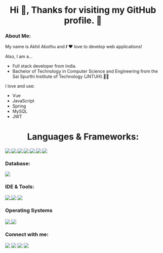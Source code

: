 
  <h1 align="center">Hi 👋, Thanks for visiting my GitHub profile. 🙋‍</h1>
  
 <h3 align="left" dir="auto">About Me:</h3>
  
<p dir="auto">My name is Akhil Abothu and 𝑰 ❤️ love to develop web applications!</p>
<p dir="auto">Also, I am a...</p>
<ul dir="auto">
<li>Full stack developer from India.</li>
<li> Bachelor of Technology in Computer Science and Engineering from the Sai Spurthi Institute of Technology (JNTUH).<g-emoji class="g-emoji" alias="man_student" fallback-src="https://github.githubassets.com/images/icons/emoji/unicode/1f468-1f393.png">👨‍🎓</g-emoji></li>
</ul>
  
<p dir="auto">I love and use:</p>
<ul dir="auto">
<li>Vue</li>
<li>JavaScript</li>
<li>Spring</li>
<li>MySQL</li>
 <li>JWT</li>
</ul>
  
   <h1 align="center">Languages & Frameworks:</h3>
<p align="left"> 
  <a href="" target="_blank" rel="noreferrer"> <img align="center" src="https://img.icons8.com/color/48/000000/html-5--v1.png" /> </a> 
  <a href="" target="_blank" rel="noreferrer"> <img align="center" src="https://img.icons8.com/color/48/000000/css3.png" /> </a> 
 <a href="" target="_blank" rel="noreferrer"> <img align="center" src="https://img.icons8.com/color/48/000000/javascript--v1.png" /> </a>
  <a href="" target="_blank" rel="noreferrer"> <img align="center" src="https://img.icons8.com/color/48/000000/vue-js.png"/> </a>
  <a href="" target="_blank" rel="noreferrer"> <img align="center" src="https://img.icons8.com/ultraviolet/40/000000/react--v1.png"/> </a>
  <a href="" target="_blank" rel="noreferrer"> <img align="center"  src="https://img.icons8.com/color/48/000000/java-coffee-cup-logo--v1.png"/> </a>
  <a href="" target="_blank" rel="noreferrer"><img align="center" src="https://img.icons8.com/color/48/000000/spring-logo.png"/> </a>
  </p>
  
   <h3 align="left">Database:</h3>
 <a href="" target="_blank" rel="noreferrer">   <img align="center" src="https://img.icons8.com/color/48/000000/mysql-logo.png"/> </a>
   <h3 align="left">IDE & Tools:</h3>
 <a href="" target="_blank" rel="noreferrer">  <img align="center" src="https://img.icons8.com/color/48/000000/visual-studio-code-2019.png"/> </a>
  <a href="" target="_blank" rel="noreferrer"> <img align="center" src="https://img.icons8.com/office/40/000000/java-eclipse.png"/></a>
 <a href="" target="_blank" rel="noreferrer">  <img  align="center" src="https://img.icons8.com/color/48/000000/adobe-photoshop--v1.png"/></a>
  
   <h3 align="left">Operating Systems</h3>
<a href="" target="_blank" rel="noreferrer">    <img align="center" src="https://img.icons8.com/color/48/000000/linux--v1.png"/> </a>
<a href="" target="_blank" rel="noreferrer"> <img align="center" src="https://img.icons8.com/fluency/48/000000/windows-10.png"/> </a>
   <h3 align="left">Connect with me:</h3>
<p align="left">
<a href="https://twitter.com/crazyboy_akhil" target="_blank"><img  align="center" src="https://img.icons8.com/color/48/000000/twitter--v1.png" /></a>
<a href="https://www.linkedin.com/in/akhil-abothu" target="_blank"><img align="center" src="https://img.icons8.com/color/48/000000/linkedin.png" /></a>
<a href="https://www.facebook.com/akhil.abothu501" target="_blank"><img align="center" src="https://img.icons8.com/color/48/000000/facebook-new.png" /></a>
<a href="https://instagram.com/akhilabothu" target="_blank"><img align="center" src="https://img.icons8.com/fluency/48/000000/instagram-new.png"/></a>
</p>

